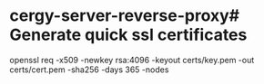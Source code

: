 # cergy-server-reverse-proxy# Generate quick ssl certificates
openssl req -x509 -newkey rsa:4096 -keyout certs/key.pem -out certs/cert.pem -sha256 -days 365 -nodes
